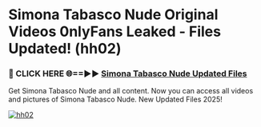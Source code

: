 # Simona Tabasco Nude Original Videos 0nlyFans Leaked - Files Updated! (hh02)

<h3>🔴 CLICK HERE 🌐==►► <a href="https://tinyurl.com/52m3yx9h" rel="nofollow">Simona Tabasco Nude Updated Files</a></h3>

Get Simona Tabasco Nude and all content. Now you can access all videos and pictures of Simona Tabasco Nude. New Updated Files 2025!

[![hh02](https://i.imgur.com/TnHtlc8.gif)](https://tinyurl.com/52m3yx9h)
